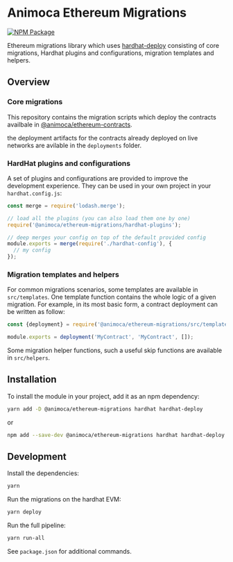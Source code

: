 # Animoca Ethereum Migrations

[![NPM Package](https://img.shields.io/npm/v/@animoca/ethereum-migrations.svg)](https://www.npmjs.org/package/@animoca/ethereum-migrations)

Ethereum migrations library which uses [hardhat-deploy](https://github.com/wighawag/hardhat-deploy) consisting of core migrations, Hardhat plugins and configurations, migration templates and helpers.

## Overview

### Core migrations

This repository contains the migration scripts which deploy the contracts availbale in [@animoca/ethereum-contracts](https://github.com/animoca/ethereum-contracts).

the deployment artifacts for the contracts already deployed on live networks are avilable in the `deployments` folder.

### HardHat plugins and configurations

A set of plugins and configurations are provided to improve the development experience. They can be used in your own project in your `hardhat.config.js`:

```javascript
const merge = require('lodash.merge');

// load all the plugins (you can also load them one by one)
require('@animoca/ethereum-migrations/hardhat-plugins');

// deep merges your config on top of the default provided config
module.exports = merge(require('./hardhat-config'), {
  // my config
});
```

### Migration templates and helpers

For common migrations scenarios, some templates are available in `src/templates`. One template function contains the whole logic of a given migration. For example, in its most basic form, a contract deployment can be written as follow:

```javascript
const {deployment} = require('@animoca/ethereum-migrations/src/templates/contracts');

module.exports = deployment('MyContract', 'MyContract', []);
```

Some migration helper functions, such a useful skip functions are available in `src/helpers`.

## Installation

To install the module in your project, add it as an npm dependency:

```bash
yarn add -D @animoca/ethereum-migrations hardhat hardhat-deploy
```

or

```bash
npm add --save-dev @animoca/ethereum-migrations hardhat hardhat-deploy
```

## Development

Install the dependencies:

```bash
yarn
```

Run the migrations on the hardhat EVM:

```bash
yarn deploy
```

Run the full pipeline:

```bash
yarn run-all
```

See `package.json` for additional commands.

